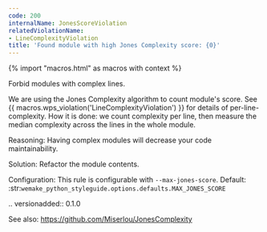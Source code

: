 ```yaml
---
code: 200
internalName: JonesScoreViolation
relatedViolationName:
- LineComplexityViolation
title: 'Found module with high Jones Complexity score: {0}'
---
```


{% import "macros.html" as macros with context %}


Forbid modules with complex lines.

We are using the Jones Complexity algorithm to count module's score.
See
{{ macros.wps_violation('LineComplexityViolation') }} for details of per-line-complexity.
How it is done: we count complexity per line, then measure the median
complexity across the lines in the whole module.

Reasoning:
    Having complex modules will decrease your code maintainability.

Solution:
    Refactor the module contents.

Configuration:
    This rule is configurable with ``--max-jones-score``.
    Default:
    :str:`wemake_python_styleguide.options.defaults.MAX_JONES_SCORE`

.. versionadded:: 0.1.0

See also:
    https://github.com/Miserlou/JonesComplexity